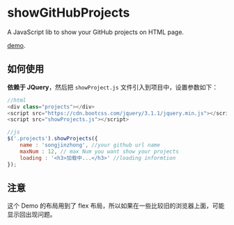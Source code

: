 # showGitHubProjects
A JavaScript lib to show your GitHub projects on HTML page.

[demo](https://songjinzhong.github.io/showGitHubProjects/demo/).

## 如何使用

**依赖于 JQuery**，然后把 `showProject.js` 文件引入到项目中，设置参数如下：

```javascript
//html
<div class="projects"></div>
<script src="https://cdn.bootcss.com/jquery/3.1.1/jquery.min.js"></script>
<script src="showProjects.js"></script>

//js
$('.projects').showProjects({
	name : 'songjinzhong', //your github url name
	maxNum : 12, // max Num you want show your projects
	loading : '<h3>加载中...</h3>' //loading informtion
});
```

## 注意

这个 Demo 的布局用到了 flex 布局，所以如果在一些比较旧的浏览器上面，可能显示回出现问题。